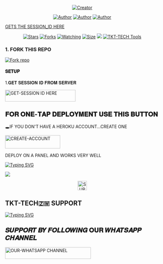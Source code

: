 
</p> 
<p align="center">
<a href="#"><img title="Creator" src="https://img.shields.io/badge/Creator-TAFADZWA-TKT-red.svg?style=for-the-badge&logo=github"></a>
</a>
</p>
<p align="center">
<a href="https://github.com/tkttech"><img title="Author" src="https://img.shields.io/badge/TAFADZWA-TKT-black?style=for-the-badge&logo=Github"></a> <a href="https://chat.whatsapp.com/Io4z4RXyH6AAiBR0x7qL8K?mode=ems_copy_t"><img title="Author" src="https://img.shields.io/badge/GROUP-black?style=for-the-badge&logo=whatsapp"></a> <a href="https://wa.me/263718095555"><img title="Author" src="https://img.shields.io/badge/CHAT US-black?style=for-the-badge&logo=whatsapp">
<p/>

GETS THE SESSION_ID HERE
   
<p align="center">
<a href="https://github.com/tkttech/TKT-CYBER-AI/stargazers/"><img title="Stars" src="https://img.shields.io/github/stars/caseyweb/TKT-CYBER-AI?color=white&style=flat-square"></a>
<a href="https://github.com/tkttech/TKT-CYBER-AI/network/members"><img title="Forks" src="https://img.shields.io/github/forks/tkttech/TKT-CYBER-AI?color=yellow&style=flat-square"></a>
<a href="https://github.com/tkttech/TKT-CYBER-AI/watchers"><img title="Watching" src="https://img.shields.io/github/watchers/tkttech/TKT-CYBER-AI?label=Watchers&color=red&style=flat-square"></a>
<a href="https://github.com/tkttech/TKT-CYBER-AI/"><img title="Size" src="https://img.shields.io/github/repo-size/AlipBot/Api-Alpis?style=flat-square&color=darkred"></a>
<a href="https://hits.seeyoufarm.com"><img src="https://hits.seeyoufarm.com/api/count/incr/badge.svg?url=https://github.com/tkttech/TKT-CYBER-AIA/%2Fhit-counter&count_bg=%2379C83D&title_bg=%23555555&icon=probot.svg&icon_color=%2304FF00&title=hits&edge_flat=false"/></a>
        <a href = ""><img alt="TKT-TECH Tools" src="https://img.shields.io/youtube/channel/subscribers/@tafadzwatkt?si=Vkj4mYAADyp5tZ9T" target="_blank" /></a>

### 1. FORK THIS REPO

<a href='https://github.com/tkttech/TKT-CYBER-AI/fork' target="_blank"><img alt='Fork repo' src='https://img.shields.io/badge/Fork This Repo-black?style=for-the-badge&logo=git&logoColor=white'/></a>
<p align="center">

#### 𝐒𝐄𝐓𝐔𝐏


1.𝐆𝐄𝐓 𝐒𝐄𝐒𝐒𝐈𝐎𝐍 𝐈𝐃 𝐅𝐑𝐎𝐌 𝐒𝐄𝐑𝐕𝐄𝐑


  <a href="https://tkt-cyber-xmd-web-pair-jmjy.onrender.com"><img title="GET-SESSION ID HERE" src="https://img.shields.io/badge/GET-SESSION ID HERE-h?color=green&style=for-the-badge&logo=nike" width="230" height="38.45"/></a></p>  


 ## 𝐅𝐎𝐑 𝐎𝐍𝐄-𝐓𝐀𝐏 𝐃𝐄𝐏𝐋𝐎𝐘𝐌𝐄𝐍𝐓 𝐔𝐒𝐄 𝐓𝐇𝐈𝐒 𝐁𝐔𝐓𝐓𝐎𝐍

   🕳IF YOU DON'T HAVE A HEROKU ACCOUNT...CREATE ONE
   
   <a href="https://signup.heroku.com/"><img title="CREATE-ACCOUNT" src="https://img.shields.io/badge/CREATE-ACCOUNT-h?color=purple&style=for-the-badge&logo=heroku" width="180" height="43.45"/></a></p>

  DEPLOY ON A PANEL AND WORKS VERY WELL

 
 [![Typing SVG](https://readme-typing-svg.herokuapp.com?font=Rockstar-ExtraBold&size=30&pause=1000&color=0000FF&center=true&vCenter=true&width=815&height=60&lines=▭+▬+▭+▬+▭+▬+▭+▬+▭+▬+▭)](https://git.io/typing-svg) 


   
<a><img src='https://files.catbox.moe/1cp4yq.jpeg'/>





<p align="center">
    <a href="https://whatsapp.com/channel/0029Vb5vbMM0LKZJi9k4ED1a">
        <img height="30" title="SUPPORT CHANNEL" src="https://img.shields.io/badge/Support%20Group-25D366?style=for-the-badge&logo=whatsapp&logoColor=white">
    </a>
</p>

## TKT-TECH🇿🇼 SUPPORT 

<a href="https://git.io/typing-svg"><img src="https://readme-typing-svg.demolab.com?font=Black+Ops+One&size=50&pause=1000&color=DAA520&center=true&width=910&height=100&lines=TKT-TECH+PLEASE; STAR ⭐+AND+FORK+THE+REPO+TKT-CYBER-AI" alt="Typing SVG" /></a>



## 𝑺𝑼𝑷𝑷𝑶𝑹𝑻 𝑩𝒀 𝑭𝑶𝑳𝑳𝑶𝑾𝑰𝑵𝑮 𝐎𝐔𝐑 𝑾𝑯𝑨𝑻𝑺𝑨𝑷𝑷 𝑪𝑯𝑨𝑵𝑵𝑬𝑳


 <a href="https://whatsapp.com/channel/0029Vb5vbMM0LKZJi9k4ED1a"><img title="OUR-WHATSAPP CHANNEL" src="https://img.shields.io/badge/OUR-WHATSAPP CHANNEL-h?color=green&style=for-the-badge&logo=whatsapp" width="280" height="38.45"/></a></p>
 



